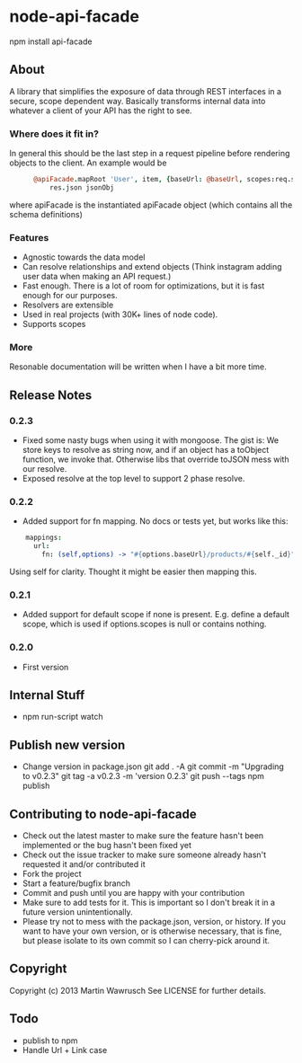 node-api-facade
===========================

npm install api-facade

## About

A library that simplifies the exposure of data through REST interfaces in a secure, scope dependent way. Basically transforms internal data into whatever a client of your API has the right to see.

### Where does it fit in?

In general this should be the last step in a request pipeline before rendering objects to the client. An example would be

```coffeescript
      @apiFacade.mapRoot 'User', item, {baseUrl: @baseUrl, scopes:req.scopes}, (err,jsonObj) =>
          res.json jsonObj 
```

where apiFacade is the instantiated apiFacade object (which contains all the schema definitions)


### Features
* Agnostic towards the data model
* Can resolve relationships and extend objects (Think instagram adding user data when making an API request.)
* Fast enough. There is a lot of room for optimizations, but it is fast enough for our purposes.
* Resolvers are extensible
* Used in real projects (with 30K+ lines of node code).
* Supports scopes

### More
Resonable documentation will be written when I have a bit more time.

## Release Notes

### 0.2.3
* Fixed some nasty bugs when using it with mongoose. The gist is: We store keys to resolve as string now, and if an object has a toObject function, we invoke that. Otherwise libs that override toJSON mess with our resolve.
* Exposed resolve at the top level to support 2 phase resolve.
### 0.2.2
* Added support for fn mapping. No docs or tests yet, but works like this:

```coffeescript
    mappings:
      url: 
        fn: (self,options) -> "#{options.baseUrl}/products/#{self._id}"
```
Using self for clarity. Thought it might be easier then mapping this.

### 0.2.1
* Added support for default scope if none is present. E.g. define a default scope, which is used if options.scopes is null or contains nothing.
### 0.2.0
* First version



## Internal Stuff

* npm run-script watch

## Publish new version

* Change version in package.json
git add . -A
git commit -m "Upgrading to v0.2.3"
git tag -a v0.2.3 -m 'version 0.2.3'
git push --tags
npm publish

## Contributing to node-api-facade
 
* Check out the latest master to make sure the feature hasn't been implemented or the bug hasn't been fixed yet
* Check out the issue tracker to make sure someone already hasn't requested it and/or contributed it
* Fork the project
* Start a feature/bugfix branch
* Commit and push until you are happy with your contribution
* Make sure to add tests for it. This is important so I don't break it in a future version unintentionally.
* Please try not to mess with the package.json, version, or history. If you want to have your own version, or is otherwise necessary, that is fine, but please isolate to its own commit so I can cherry-pick around it.

## Copyright

Copyright (c) 2013 Martin Wawrusch See LICENSE for
further details.

## Todo
* publish to npm
* Handle Url + Link case
